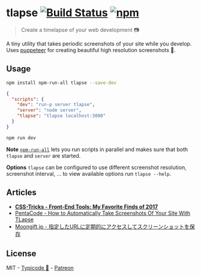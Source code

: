 # tlapse [![Build Status](https://travis-ci.org/typicode/tlapse.svg?branch=master)](https://travis-ci.org/typicode/tlapse) [![npm](https://img.shields.io/npm/v/tlapse.svg)](https://www.npmjs.com/package/tlapse)

> Create a timelapse of your web development 📷

A tiny utility that takes periodic screenshots of your site while you develop. Uses [puppeteer](https://github.com/GoogleChrome/puppeteer) for creating beautiful high resolution screenshots 🌸.

## Usage

```sh
npm install npm-run-all tlapse --save-dev
```

```json
{
  "scripts": {
    "dev": "run-p server tlapse",
    "server": "node server",
    "tlapse": "tlapse localhost:3000"
  }
}
```

```sh
npm run dev
```

__Note__ [`npm-run-all`](https://github.com/mysticatea/npm-run-all) lets you run scripts in parallel and makes sure that both `tlapse` and `server` are started.

__Options__ `tlapse` can be configured to use different screenshot resolution, screenshot interval, ... to view available options run `tlapse --help`.

## Articles

* [__CSS-Tricks - Front-End Tools: My Favorite Finds of 2017__](https://css-tricks.com/front-end-tools-favorite-finds-2017/)
* [PentaCode - How to Automatically Take Screenshots Of Your Site With TLapse](http://www.penta-code.com/how-to-automatically-take-screenshots-of-your-site-with-tlapse/)
* [Moongift.jp - 指定したURLに定期的にアクセスしてスクリーンショットを保存](http://www.moongift.jp/2017/02/tlapse-%E6%8C%87%E5%AE%9A%E3%81%97%E3%81%9Furl%E3%81%AB%E5%AE%9A%E6%9C%9F%E7%9A%84%E3%81%AB%E3%82%A2%E3%82%AF%E3%82%BB%E3%82%B9%E3%81%97%E3%81%A6%E3%82%B9%E3%82%AF%E3%83%AA%E3%83%BC%E3%83%B3/)

## License

MIT - [Typicode :cactus:](https://github.com/typicode) - [Patreon](https://patreon.com/typicode)
